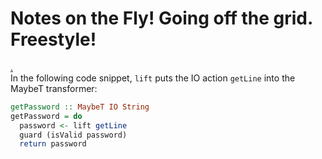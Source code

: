 
# Notes on the Fly! Going off the grid. Freestyle!


[.](https://www.schoolofhaskell.com/user/commercial/content/monad-transformers#lift-vs-liftio)  
In the following code snippet, `lift` puts the IO action `getLine` into the MaybeT transformer:  
```haskell
getPassword :: MaybeT IO String
getPassword = do
  password <- lift getLine
  guard (isValid password)
  return password
```
